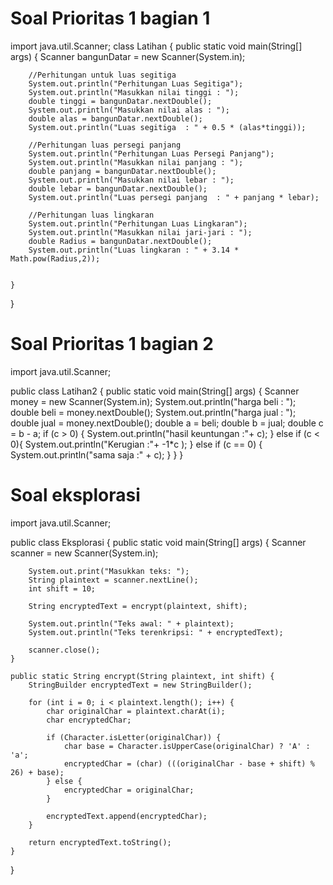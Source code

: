 # Soal Prioritas 1 bagian 1
import java.util.Scanner;
class Latihan {
    public static void main(String[] args) {
        Scanner bangunDatar = new Scanner(System.in);

        //Perhitungan untuk luas segitiga
        System.out.println("Perhitungan Luas Segitiga");
        System.out.println("Masukkan nilai tinggi : ");
        double tinggi = bangunDatar.nextDouble();
        System.out.println("Masukkan nilai alas : ");
        double alas = bangunDatar.nextDouble();
        System.out.println("Luas segitiga  : " + 0.5 * (alas*tinggi));

        //Perhitungan luas persegi panjang
        System.out.println("Perhitungan Luas Persegi Panjang");
        System.out.println("Masukkan nilai panjang : ");
        double panjang = bangunDatar.nextDouble();
        System.out.println("Masukkan nilai lebar : ");
        double lebar = bangunDatar.nextDouble();
        System.out.println("Luas persegi panjang  : " + panjang * lebar);

        //Perhitungan luas lingkaran
        System.out.println("Perhitungan Luas Lingkaran");
        System.out.println("Masukkan nilai jari-jari : ");
        double Radius = bangunDatar.nextDouble();
        System.out.println("Luas lingkaran : " + 3.14 * Math.pow(Radius,2));


    }
}

# Soal Prioritas 1 bagian 2 

import java.util.Scanner;

public class Latihan2 {
    public static void main(String[] args) {
        Scanner money = new Scanner(System.in);
        System.out.println("harga beli : ");
        double beli = money.nextDouble();
        System.out.println("harga jual : ");
        double jual = money.nextDouble();
        double a = beli;
        double b = jual;
        double c = b - a;
        if (c > 0) {
            System.out.println("hasil keuntungan :"+ c);
        } else if (c < 0){
            System.out.println("Kerugian :"+ -1*c );
        } else if (c == 0) {
            System.out.println("sama saja :" + c);
        }
    }
}

# Soal eksplorasi

import java.util.Scanner;

public class Eksplorasi {
    public static void main(String[] args) {
        Scanner scanner = new Scanner(System.in);

        System.out.print("Masukkan teks: ");
        String plaintext = scanner.nextLine();
        int shift = 10;

        String encryptedText = encrypt(plaintext, shift);

        System.out.println("Teks awal: " + plaintext);
        System.out.println("Teks terenkripsi: " + encryptedText);

        scanner.close();
    }

    public static String encrypt(String plaintext, int shift) {
        StringBuilder encryptedText = new StringBuilder();

        for (int i = 0; i < plaintext.length(); i++) {
            char originalChar = plaintext.charAt(i);
            char encryptedChar;

            if (Character.isLetter(originalChar)) {
                char base = Character.isUpperCase(originalChar) ? 'A' : 'a';
                encryptedChar = (char) (((originalChar - base + shift) % 26) + base);
            } else {
                encryptedChar = originalChar;
            }

            encryptedText.append(encryptedChar);
        }

        return encryptedText.toString();
    }
}